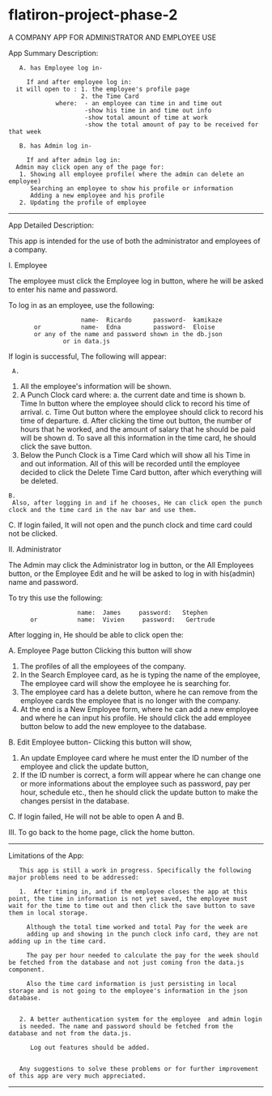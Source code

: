 # flatiron-project-phase-2

 A COMPANY APP FOR ADMINISTRATOR AND EMPLOYEE USE


App Summary Description:

       A. has Employee log in-
   
         If and after employee log in:
      it will open to : 1. the employee's profile page
                        2. the Time Card
                 where:  - an employee can time in and time out
                         -show his time in and time out info
                         -show total amount of time at work
                         -show the total amount of pay to be received for that week
                 
       B. has Admin log in-
         
         If and after admin log in:
      Admin may click open any of the page for:
       1. Showing all employee profile( where the admin can delete an     employee) 
          Searching an employee to show his profile or information 
          Adding a new employee and his profile
       2. Updating the profile of employee

--------------------------------------------------------------------------


App Detailed Description: 
     

This app is intended for the use of both the administrator and employees of a company.

I. Employee

 The employee must click the Employee log in button, where he will be asked to enter his name and password.
  
  To log in as an employee, use the following:   
                        
                        name-  Ricardo      password-  kamikaze
           or           name-  Edna         password-  Eloise
           or any of the name and password shown in the db.json
                   or in data.js
 If login is successful, The following will appear:
   
     A.
   1. All the employee's information will be shown.
   2. A Punch Clock card where:
    a. the current date and time is shown
    b. Time In button where the employee should click to record his time of arrival.
    c. Time Out button where the employee should click to record his time of departure.
    d. After clicking the time out button, the number of hours that he worked, and the amount of salary that he should be paid will be shown 
    d.  To save all this information in the time card, he should click the save button.
   3. Below the Punch Clock is a Time Card which will show all his Time in and out information. All of this will be recorded until the employee decided to click the Delete Time Card button, after which everything will be deleted.
    
    B. 
     Also, after logging in and if he chooses, He can click open the punch clock and the time card in the nav bar and use them.
 
   C.
 If login failed, It will not open and  the punch clock and time card could not be clicked.

II. Administrator 
 
 The Admin may click the Administrator log in button, or the All Employees button, or the Employee Edit and he will be asked to log in with his(admin) name and password. 
 
 To try this use the following:     
                       
                       name:  James     password:   Stephen
          or           name:  Vivien     password:   Gertrude
        
After logging in, He should be able to click open the:

A. Employee Page button
Clicking this button will show
1. The profiles of all the employees of the company.
2. In the Search Employee card, as he is typing the name of the employee, 
The employee card will show the employee he is searching for.
3. The employee card has a delete button, where he can remove from the employee cards the employee that is no longer with the company.
4. At the end is a New Employee form, where he can add a new employee and where he can input his profile. He should click the add employee button below to add the new employee to the database.

B. Edit Employee button-
Clicking this button will show,
1. An update Employee card where he must enter the ID number of the employee and click the update button,
2. If the ID number is correct, a form will appear where he can change one or more informations about the employee such as password, pay per hour, schedule etc., then he should click the update button to make the changes persist in the database.

 C.
 If login failed, He will not be able to open A and B.
  
  
III. To go back to the home page, click the home button.


--------------------------------------------------------------------------

Limitations of the App:
       
       This app is still a work in progress. Specifically the following major problems need to be addressed:

       1.  After timing in, and if the employee closes the app at this point, the time in information is not yet saved, the employee must wait for the time to time out and then click the save button to save them in local storage. 
       
         Although the total time worked and total Pay for the week are
         adding up and showing in the punch clock info card, they are not adding up in the time card. 
         
         The pay per hour needed to calculate the pay for the week should be fetched from the database and not just coming fron the data.js component.
         
         Also the time card information is just persisting in local storage and is not going to the employee's information in the json database. 
           
         
       2. A better authentication system for the employee  and admin login
       is needed. The name and password should be fetched from the database and not from the data.js. 
          
          Log out features should be added.

       
       Any suggestions to solve these problems or for further improvement of this app are very much appreciated.

 -------------------------------------------------------------------------

      
